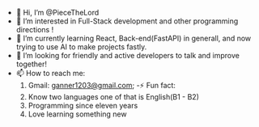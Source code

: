 - 👋 Hi, I’m @PieceTheLord
- 👀 I’m interested in Full-Stack development and other programming directions !
- 🌱 I’m currently learning React, Back-end(FastAPI) in generall, and now trying to use AI to make projects fastly.
- 💞️ I’m looking for friendly and active developers to talk and improve together!
- 📫 How to reach me:
  1. Gmail: ganner1203@gmail.com;
-⚡ Fun fact:
  1. Know two languages one of that is English(B1 - B2)
  2. Programming since eleven years
  3. Love learning something new


<!---
PieceTheLord/PieceTheLord is a ✨ special ✨ repository because its `README.md` (this file) appears on your GitHub profile.
You can click the Preview link to take a look at your changes.
--->
